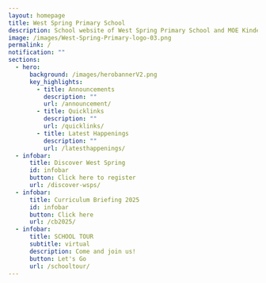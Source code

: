```yaml
---
layout: homepage
title: West Spring Primary School
description: School website of West Spring Primary School and MOE Kindergarten @ West Spring
image: /images/West-Spring-Primary-logo-03.png
permalink: /
notification: ""
sections:
  - hero:
      background: /images/herobannerV2.png
      key_highlights:
        - title: Announcements
          description: ""
          url: /announcement/
        - title: Quicklinks
          description: ""
          url: /quicklinks/
        - title: Latest Happenings
          description: ""
          url: /latesthappenings/
  - infobar:
      title: Discover West Spring
      id: infobar
      button: Click here to register
      url: /discover-wsps/
  - infobar:
      title: Curriculum Briefing 2025
      id: infobar
      button: Click here
      url: /cb2025/
  - infobar:
      title: SCHOOL TOUR
      subtitle: virtual
      description: Come and join us!
      button: Let's Go
      url: /schooltour/
---
```

